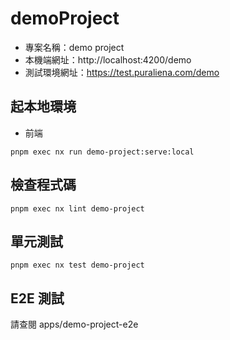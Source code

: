 # demoProject

- 專案名稱：demo project
- 本機端網址：http://localhost:4200/demo
- 測試環境網址：https://test.puraliena.com/demo

## 起本地環境

- 前端
```shell
pnpm exec nx run demo-project:serve:local
```

## 檢查程式碼

```shell
pnpm exec nx lint demo-project
```

## 單元測試

```shell
pnpm exec nx test demo-project
```

## E2E 測試

請查閱 apps/demo-project-e2e
